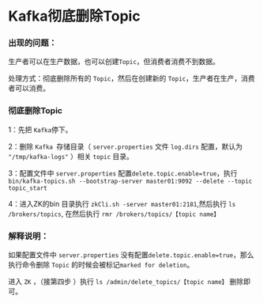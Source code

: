 # Kafka彻底删除Topic

### 出现的问题：
生产者可以在生产数据，也可以创建`Topic`，但消费者消费不到数据。

处理方式：彻底删除所有的 `Topic`，然后在创建新的 `Topic`，生产者在生产，消费者可以消费。


### 彻底删除Topic
1：先把 `Kafka`停下。

2：删除 `Kafka `存储目录（ `server.properties` 文件 `log.dirs` 配置，默认为 `"/tmp/kafka-logs"` ）相关 `topic` 目录。

3：配置文件中 `server.properties` 配置`delete.topic.enable=true`，执行
`bin/kafka-topics.sh --bootstrap-server master01:9092 --delete --topic topic_start`

4：进入ZK的bin 目录执行 `zkCli.sh -server master01:2181`,然后执行 `ls /brokers/topics`, 在然后执行 `rmr /brokers/topics/【topic name】`

### 解释说明：
如果配置文件中 `server.properties` 没有配置`delete.topic.enable=true`，那么执行命令删除 `Topic` 的时候会被标记`marked for deletion`。

进入 `ZK` ，（接第四步 ）执行 `ls /admin/delete_topics/【topic name】` 删除即可。